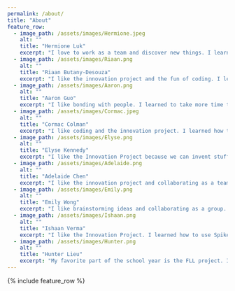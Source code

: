 ```yaml
---
permalink: /about/
title: "About"
feature_row:
  - image_path: /assets/images/Hermione.jpeg
    alt: ""
    title: "Hermione Luk"
    excerpt: "I love to work as a team and discover new things. I learned working as a team is more efficient than working independently."
  - image_path: /assets/images/Riaan.png
    alt: ""
    title: "Riaan Butany-Desouza"
    excerpt: "I like the innovation project and the fun of coding. I learned that art and engineering are very similar. Especially in the aspect of continual improvement, art is never perfect just like engineering code."
  - image_path: /assets/images/Aaron.png
    alt: ""
    title: "Aaron Guo"
    excerpt: "I like bonding with people. I learned to take more time to identify and explore the problem before jumping into solutions. Moving forward, I need to be more open to others ideas."
  - image_path: /assets/images/Cormac.jpeg
    alt: ""
    title: "Cormac Colman"
    excerpt: "I like coding and the innovation project. I learned how to code gyro and 3D Print."
  - image_path: /assets/images/Elyse.png
    alt: ""
    title: "Elyse Kennedy"
    excerpt: "I like the Innovation Project because we can invent stuff that impact the world and helps a lot of people. I learned more coding skills and and that teaamwork is vital to succsess in FLL."
  - image_path: /assets/images/Adelaide.png
    alt: ""
    title: "Adelaide Chen"
    excerpt: "I like the innovation project and collaborating as a team. I learned the requirements of FLL and know that I want to continue in future years."
  - image_path: /assets/images/Emily.png
    alt: ""
    title: "Emily Wong"
    excerpt: "I like brainstorming ideas and collaborating as a group. I really enjoyed programming in Spike, I also learned that there is more than one way to solve a problem."
  - image_path: /assets/images/Ishaan.png
    alt: ""
    title: "Ishaan Verma"
    excerpt: "I like the Innovation Project. I learned how to use Spike Prime to code."
  - image_path: /assets/images/Hunter.png
    alt: ""
    title: "Hunter Lieu"
    excerpt: "My favorite part of the school year is the FLL project. I enjoyed working in a team environment and want to pursue more team events."
---
```


{% include feature_row %}
